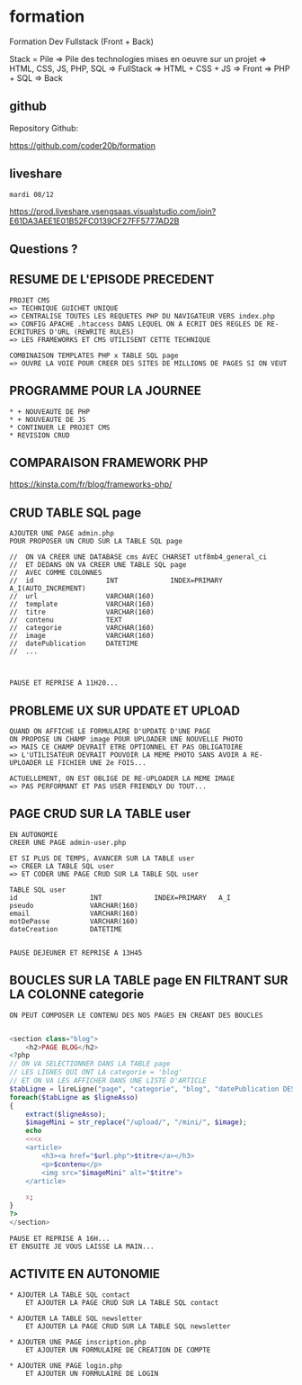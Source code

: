 # formation

Formation Dev Fullstack (Front + Back)

Stack = Pile
=> Pile des technologies mises en oeuvre sur un projet
=> HTML, CSS, JS, PHP, SQL  => FullStack
=> HTML + CSS + JS          => Front
=> PHP + SQL                => Back

## github

Repository Github:

https://github.com/coder20b/formation

## liveshare

    mardi 08/12

https://prod.liveshare.vsengsaas.visualstudio.com/join?E61DA3AEE1E01B52FC0139CF27FF5777AD2B

## Questions ?

## RESUME DE L'EPISODE PRECEDENT

    PROJET CMS
    => TECHNIQUE GUICHET UNIQUE
    => CENTRALISE TOUTES LES REQUETES PHP DU NAVIGATEUR VERS index.php
    => CONFIG APACHE .htaccess DANS LEQUEL ON A ECRIT DES REGLES DE RE-ECRITURES D'URL (REWRITE RULES)
    => LES FRAMEWORKS ET CMS UTILISENT CETTE TECHNIQUE

    COMBINAISON TEMPLATES PHP x TABLE SQL page
    => OUVRE LA VOIE POUR CREER DES SITES DE MILLIONS DE PAGES SI ON VEUT

## PROGRAMME POUR LA JOURNEE

    * + NOUVEAUTE DE PHP
    * + NOUVEAUTE DE JS
    * CONTINUER LE PROJET CMS
    * REVISION CRUD

## COMPARAISON FRAMEWORK PHP

https://kinsta.com/fr/blog/frameworks-php/


## CRUD TABLE SQL page


    AJOUTER UNE PAGE admin.php
    POUR PROPOSER UN CRUD SUR LA TABLE SQL page

    //  ON VA CREER UNE DATABASE cms AVEC CHARSET utf8mb4_general_ci
    //  ET DEDANS ON VA CREER UNE TABLE SQL page
    //  AVEC COMME COLONNES
    //  id                  INT             INDEX=PRIMARY   A_I(AUTO_INCREMENT)
    //  url                 VARCHAR(160)
    //  template            VARCHAR(160)
    //  titre               VARCHAR(160)
    //  contenu             TEXT
    //  categorie           VARCHAR(160)
    //  image               VARCHAR(160)
    //  datePublication     DATETIME
    //  ...



    PAUSE ET REPRISE A 11H20...

## PROBLEME UX SUR UPDATE ET UPLOAD


    QUAND ON AFFICHE LE FORMULAIRE D'UPDATE D'UNE PAGE
    ON PROPOSE UN CHAMP image POUR UPLOADER UNE NOUVELLE PHOTO
    => MAIS CE CHAMP DEVRAIT ETRE OPTIONNEL ET PAS OBLIGATOIRE
    => L'UTILISATEUR DEVRAIT POUVOIR LA MEME PHOTO SANS AVOIR A RE-UPLOADER LE FICHIER UNE 2e FOIS...

    ACTUELLEMENT, ON EST OBLIGE DE RE-UPLOADER LA MEME IMAGE
    => PAS PERFORMANT ET PAS USER FRIENDLY DU TOUT...


## PAGE CRUD SUR LA TABLE user

    EN AUTONOMIE
    CREER UNE PAGE admin-user.php
    
    ET SI PLUS DE TEMPS, AVANCER SUR LA TABLE user
    => CREER LA TABLE SQL user
    => ET CODER UNE PAGE CRUD SUR LA TABLE SQL user

    TABLE SQL user
    id                  INT             INDEX=PRIMARY   A_I
    pseudo              VARCHAR(160)
    email               VARCHAR(160)
    motDePasse          VARCHAR(160)
    dateCreation        DATETIME


    PAUSE DEJEUNER ET REPRISE A 13H45


## BOUCLES SUR LA TABLE page EN FILTRANT SUR LA COLONNE categorie

    ON PEUT COMPOSER LE CONTENU DES NOS PAGES EN CREANT DES BOUCLES

```php

<section class="blog">
    <h2>PAGE BLOG</h2>
<?php
// ON VA SELECTIONNER DANS LA TABLE page
// LES LIGNES QUI ONT LA categorie = 'blog'
// ET ON VA LES AFFICHER DANS UNE LISTE D'ARTICLE
$tabLigne = lireLigne("page", "categorie", "blog", "datePublication DESC");
foreach($tabLigne as $ligneAsso)
{
    extract($ligneAsso);
    $imageMini = str_replace("/upload/", "/mini/", $image);
    echo 
    <<<x
    <article>
        <h3><a href="$url.php">$titre</a></h3>
        <p>$contenu</p>
        <img src="$imageMini" alt="$titre">
    </article>

    x;
}
?>
</section>

```

    PAUSE ET REPRISE A 16H...
    ET ENSUITE JE VOUS LAISSE LA MAIN...

## ACTIVITE EN AUTONOMIE

    * AJOUTER LA TABLE SQL contact
        ET AJOUTER LA PAGE CRUD SUR LA TABLE SQL contact

    * AJOUTER LA TABLE SQL newsletter
        ET AJOUTER LA PAGE CRUD SUR LA TABLE SQL newsletter

    * AJOUTER UNE PAGE inscription.php
        ET AJOUTER UN FORMULAIRE DE CREATION DE COMPTE

    * AJOUTER UNE PAGE login.php
        ET AJOUTER UN FORMULAIRE DE LOGIN
        






































